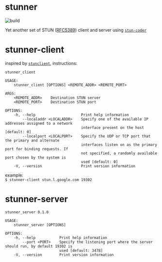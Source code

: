 # stunner
![build](https://github.com/jxs/stunner/actions/workflows/ci/badge.svg)

Yet another set of STUN ([RFC5389](https://datatracker.ietf.org/doc/html/)) client and server using [`stun-coder`](https://github.com/Vagr9K/rust-stun-coder)

# stunner-client

inspired by [`stunclient`](https://github.com/NATTools/stunclient), instructions:
```
stunner_client

USAGE:
    stunner_client [OPTIONS] <REMOTE_ADDR> <REMOTE_PORT>

ARGS:
    <REMOTE_ADDR>    Destination STUN server
    <REMOTE_PORT>    Destination STUN port

OPTIONS:
    -h, --help                     Print help information
        --localaddr <LOCALADDR>    Specify one of the available IP addresses assigned to a network
                                   interface present on the host [default: 0]
        --localport <LOCALPORT>    Specify the UDP or TCP port that the primary and alternate
                                   interfaces listen on as the primary port for binding requests. If
                                   not specified, a randomly available port chosen by the system is
                                   used [default: 0]
    -V, --version                  Print version information
```
example:\
`$ stunner-client stun.l.google.com 19302  `

# stunner-server

```
stunner_server 0.1.0

USAGE:
    stunner_server [OPTIONS]

OPTIONS:
    -h, --help           Print help information
        --port <PORT>    Specify the listening port where the server should run, by default 19302 is
                         used [default: 3478]
    -V, --version        Print version information
```
